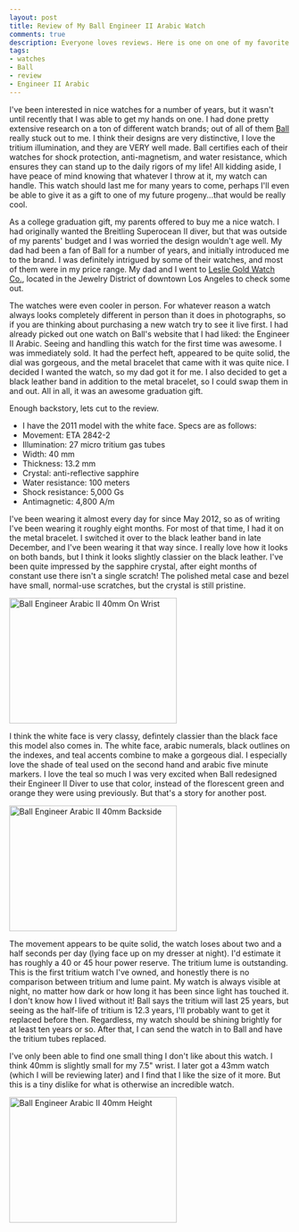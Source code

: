 ```yaml
---
layout: post
title: Review of My Ball Engineer II Arabic Watch
comments: true
description: Everyone loves reviews. Here is one on one of my favorite Ball watches.
tags:
- watches
- Ball
- review
- Engineer II Arabic
---
```

I've been interested in nice watches for a number of years, but it wasn't until recently that I was able to get my hands on one.  I had done pretty extensive research on a ton of different watch brands; out of all of them [Ball](http://ballwatch.com/) really stuck out to me.  I think their designs are very distinctive, I love the tritium illumination, and they are VERY well made.  Ball certifies each of their watches for shock protection, anti-magnetism, and water resistance, which ensures they can stand up to the daily rigors of my life!  All kidding aside, I have peace of mind knowing that whatever I throw at it, my watch can handle.  This watch should last me for many years to come, perhaps I'll even be able to give it as a gift to one of my future progeny...that would be really cool. 

As a college graduation gift, my parents offered to buy me a nice watch.  I had originally wanted the Breitling Superocean II diver, but that was outside of my parents' budget and I was worried the design wouldn't age well.  My dad had been a fan of Ball for a number of years, and initially introduced me to the brand.  I was definitely intrigued by some of their watches, and most of them were in my price range.  My dad and I went to [Leslie Gold Watch Co.](http://www.lesliewatch.com/), located in the Jewelry District of downtown Los Angeles to check some out.

The watches were even cooler in person.  For whatever reason a watch always looks completely different in person than it does in photographs, so if you are thinking about purchasing a new watch try to see it live first.  I had already picked out one watch on Ball's website that I had liked: the Engineer II Arabic.  Seeing and handling this watch for the first time was awesome.  I was immediately sold.  It had the perfect heft, appeared to be quite solid, the dial was gorgeous, and the metal bracelet that came with it was quite nice.  I decided I wanted the watch, so my dad got it for me.  I also decided to get a black leather band in addition to the metal bracelet, so I could swap them in and out.  All in all, it was an awesome graduation gift.

Enough backstory, lets cut to the review.

* I have the 2011 model with the white face.  Specs are as follows:
* Movement: ETA 2842-2
* Illumination: 27 micro tritium gas tubes
* Width: 40 mm
* Thickness: 13.2 mm
* Crystal: anti-reflective sapphire
* Water resistance: 100 meters
* Shock resistance: 5,000 Gs
* Antimagnetic: 4,800 A/m

I've been wearing it almost every day for since May 2012, so as of writing I've been wearing it roughly eight months.  For most of that time, I had it on the metal bracelet.  I switched it over to the black leather band in late December, and I've been wearing it that way since.  I really love how it looks on both bands, but I think it looks slightly classier on the black leather.  I've been quite impressed by the sapphire crystal, after eight months of constant use there isn't a single scratch!  The polished metal case and bezel have small, normal-use scratches, but the crystal is still pristine.

<a href="{% image full/ball_engineer_arabic_on_wrist.jpg %}"><img alt="Ball Engineer Arabic II 40mm On Wrist" src="{% image thumb/ball_engineer_arabic_on_wrist.jpg %}" height="225" width="300" /></a>

I think the white face is very classy, defintely classier than the black face this model also comes in.  The white face, arabic numerals, black outlines on the indexes, and teal accents combine to make a gorgeous dial.  I especially love the shade of teal used on the second hand and arabic five minute markers.  I love the teal so much I was very excited when Ball redesigned their Engineer II Diver to use that color, instead of the florescent green and orange they were using previously.  But that's a story for another post.

<a href="{% image full/ball_engineer_arabic_backside.jpg %}"><img alt="Ball Engineer Arabic II 40mm Backside" src="{% image thumb/ball_engineer_arabic_backside.jpg %}" height="225" width="300" /></a>

The movement appears to be quite solid, the watch loses about two and a half seconds per day (lying face up on my dresser at night).  I'd estimate it has roughly a 40 or 45 hour power reserve.  The tritium lume is outstanding.  This is the first tritium watch I've owned, and honestly there is no comparison between tritium and lume paint.  My watch is <span class="italic">always</span> visible at night, no matter how dark or how long it has been since light has touched it.  I don't know how I lived without it!  Ball says the tritium will last 25 years, but seeing as the half-life of tritium is 12.3 years, I'll probably want to get it replaced before then.  Regardless, my watch should be shining brightly for at least ten years or so.  After that, I can send the watch in to Ball and have the tritium tubes replaced.

I've only been able to find one small thing I don't like about this watch.  I think 40mm is slightly small for my 7.5" wrist.  I later got a 43mm watch (which I will be reviewing later) and I find that I like the size of it more.  But this is a tiny dislike for what is otherwise an incredible watch.

<a href="{% image full/ball_engineer_arabic_height.jpg %}"><img alt="Ball Engineer Arabic II 40mm Height" src="{% image thumb/ball_engineer_arabic_height.jpg %}" height="225" width="300" /></a>
